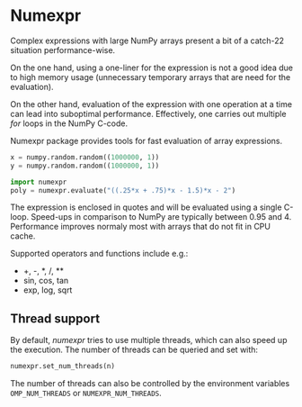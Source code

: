 <!--
SPDX-FileCopyrightText: 2019 CSC - IT Center for Science Ltd. <www.csc.fi>

SPDX-License-Identifier: CC-BY-NC-SA-4.0
-->

<!-- Title: Speeding up complex expressions with Numexpr -->

<!-- Short description:

In this article we show how to speed up complex expressions with Numexpr.

-->

# Numexpr

Complex expressions with large NumPy arrays present a bit of a catch-22
situation performance-wise.

On the one hand, using a one-liner for the expression is not a good idea due
to high memory usage (unnecessary temporary arrays that are need for the
evaluation).

On the other hand, evaluation of the expression with one operation at a time
can lead into suboptimal performance. Effectively, one carries out multiple
*for* loops in the NumPy C-code.

Numexpr package provides tools for fast evaluation of array expressions.

~~~python
x = numpy.random.random((1000000, 1))
y = numpy.random.random((1000000, 1))

import numexpr
poly = numexpr.evaluate("((.25*x + .75)*x - 1.5)*x - 2")
~~~

The expression is enclosed in quotes and will be evaluated using a single
C-loop. Speed-ups in comparison to NumPy are typically between 0.95 and 4.
Performance improves normaly most with arrays that do not fit in CPU cache.

Supported operators and functions include e.g.:

  - +, -, \*, /, \*\*
  - sin, cos, tan
  - exp, log, sqrt

## Thread support

By default, *numexpr* tries to use multiple threads, which can also speed up
the execution. The number of threads can be queried and set with:

~~~python
numexpr.set_num_threads(n)
~~~

The number of threads can also be controlled by the environment variables
`OMP_NUM_THREADS` or `NUMEXPR_NUM_THREADS`.
